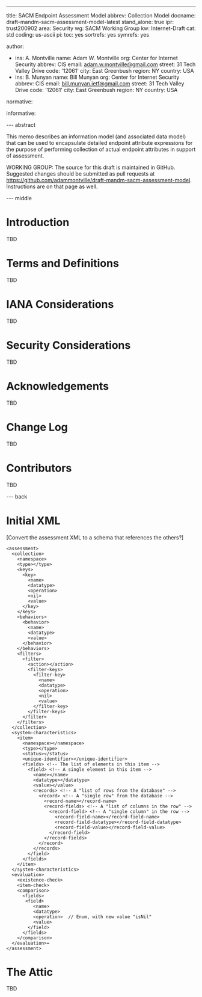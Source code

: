 ---
title: SACM Endpoint Assessment Model
abbrev: Collection Model
docname: draft-mandm-sacm-assessment-model-latest
stand_alone: true
ipr: trust200902
area: Security
wg: SACM Working Group
kw: Internet-Draft
cat: std
coding: us-ascii
pi:
  toc: yes
  sortrefs: yes
  symrefs: yes

author:
- ins: A. Montville
  name: Adam W. Montville
  org: Center for Internet Security
  abbrev: CIS
  email: adam.w.montville@gmail.com
  street: 31 Tech Valley Drive
  code: '12061'
  city: East Greenbush
  region: NY
  country: USA
- ins: B. Munyan
  name: Bill Munyan
  org: Center for Internet Security
  abbrev: CIS
  email: bill.munyan.ietf@gmail.com
  street: 31 Tech Valley Drive
  code: '12061'
  city: East Greenbush
  region: NY
  country: USA

normative:


informative:



--- abstract

This memo describes an information model (and associated data model) that can be used to encapsulate detailed endpoint attribute expressions for the purpose of performing collection of actual endpoint attributes in support of assessment.

WORKING GROUP: The source for this draft is maintained in GitHub.  Suggested changes should be submitted as pull requests at https://github.com/adammontville/draft-mandm-sacm-assessment-model.  Instructions are on that page as well.

--- middle


# Introduction

TBD

# Terms and Definitions

TBD

#  IANA Considerations

TBD

#  Security Considerations

TBD

#  Acknowledgements

TBD

#  Change Log

TBD


# Contributors
TBD

--- back

# Initial XML
[Convert the assessment XML to a schema that references the others?]

    <assessment>
      <collection>
        <namespace>
        <type></type>  
        <keys>           
          <key>          
            <name>      
            <datatype>
            <operation>  
            <nil>     
            <value>
          </key>
        </keys>
        <behaviors>     
          <behavior>
            <name>
            <datatype>   
            <value>
          </behavior>
        </behaviors>
        <filters>
          <filter>
            <action></action>
            <filter-keys>
              <filter-key>
                <name>
                <datatype>
                <operation>
                <nil>
                <value>
              </filter-key>
            </filter-keys>
          </filter>
        </filters>
      </collection>
      <system-characteristics>
        <item>
          <namespace></namespace>
          <type></type>
          <status></status>
          <unique-identifier></unique-identifier>
          <fields> <!-- The list of elements in this item -->
            <field> <!-- A single element in this item -->
              <name></name>
              <datatype></datatype>
              <value></value>
              <records> <!-- A "list of rows from the database" -->
                <record> <!-- A "single row" from the database -->
                  <record-name></record-name>
                  <record-fields> <!-- A "list of columns in the row" -->
                    <record-field> <!-- A "single column" in the row -->
                      <record-field-name></record-field-name>
                      <record-field-datatype></record-field-datatype>
                      <record-field-value></record-field-value>
                    </record-field>
                  </record-fields>
                </record>
              </records>
            </field>
          </fields>
        </item>
      </system-characteristics>
      <evaluation>
        <existence-check>
        <item-check>
        <comparison>
          <fields>
           <field>
              <name>
              <datatype>
              <operation>  // Enum, with new value "isNil"
              <value>
            </field>
          </fields>
        </comparison>
      </evaluation>=
    </assessment>

# The Attic

TBD
